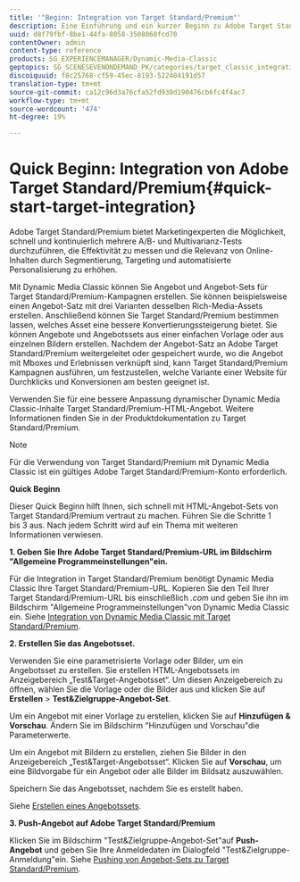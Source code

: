 ```yaml
---
title: '"Beginn: Integration von Target Standard/Premium"'
description: Eine Einführung und ein kurzer Beginn zu Adobe Target Standard/Premium, mit dem Sie sich schnell mit den Integrationstechniken von Target Standard/Premium vertraut machen können.
uuid: d8f79fbf-8be1-44fa-8058-3508060fcd70
contentOwner: admin
content-type: reference
products: SG_EXPERIENCEMANAGER/Dynamic-Media-Classic
geptopics: SG_SCENESEVENONDEMAND_PK/categories/target_classic_integration
discoiquuid: f8c25768-cf59-45ec-8193-522404191d57
translation-type: tm+mt
source-git-commit: ca12c96d3a76cfa52fd930d190476cb6fc4f4ac7
workflow-type: tm+mt
source-wordcount: '474'
ht-degree: 19%

---
```



# Quick Beginn: Integration von Adobe Target Standard/Premium{#quick-start-target-integration}

Adobe Target Standard/Premium bietet Marketingexperten die Möglichkeit, schnell und kontinuierlich mehrere A/B- und Multivarianz-Tests durchzuführen, die Effektivität zu messen und die Relevanz von Online-Inhalten durch Segmentierung, Targeting und automatisierte Personalisierung zu erhöhen.

Mit Dynamic Media Classic können Sie Angebot und Angebot-Sets für Target Standard/Premium-Kampagnen erstellen. Sie können beispielsweise einen Angebot-Satz mit drei Varianten desselben Rich-Media-Assets erstellen. Anschließend können Sie Target Standard/Premium bestimmen lassen, welches Asset eine bessere Konvertierungssteigerung bietet. Sie können Angebote und Angebotssets aus einer einfachen Vorlage oder aus einzelnen Bildern erstellen. Nachdem der Angebot-Satz an Adobe Target Standard/Premium weitergeleitet oder gespeichert wurde, wo die Angebot mit Mboxes und Erlebnissen verknüpft sind, kann Target Standard/Premium Kampagnen ausführen, um festzustellen, welche Variante einer Website für Durchklicks und Konversionen am besten geeignet ist.

Verwenden Sie für eine bessere Anpassung dynamischer Dynamic Media Classic-Inhalte Target Standard/Premium-HTML-Angebot. Weitere Informationen finden Sie in der Produktdokumentation zu Target Standard/Premium.

>[!NOTE]
>
>Für die Verwendung von Target Standard/Premium mit Dynamic Media Classic ist ein gültiges Adobe Target Standard/Premium-Konto erforderlich.

**Quick Beginn**

Dieser Quick Beginn hilft Ihnen, sich schnell mit HTML-Angebot-Sets von Target Standard/Premium vertraut zu machen. Führen Sie die Schritte 1 bis 3 aus. Nach jedem Schritt wird auf ein Thema mit weiteren Informationen verwiesen.

**1. Geben Sie Ihre Adobe Target Standard/Premium-URL im Bildschirm &quot;Allgemeine Programmeinstellungen&quot;ein.**

Für die Integration in Target Standard/Premium benötigt Dynamic Media Classic Ihre Target Standard/Premium-URL. Kopieren Sie den Teil Ihrer Target Standard/Premium-URL bis einschließlich *.com* und geben Sie ihn im Bildschirm &quot;Allgemeine Programmeinstellungen&quot;von Dynamic Media Classic ein. Siehe [Integration von Dynamic Media Classic mit Target Standard/Premium](integrating-dmc-with-target.md#integrating-dmc-with-target).

**2. Erstellen Sie das Angebotsset.**

Verwenden Sie eine parametrisierte Vorlage oder Bilder, um ein Angebotsset zu erstellen. Sie erstellen HTML-Angebotssets im Anzeigebereich „Test&amp;Target-Angebotsset“. Um diesen Anzeigebereich zu öffnen, wählen Sie die Vorlage oder die Bilder aus und klicken Sie auf **Erstellen** > **Test&amp;Zielgruppe-Angebot-Set**.

Um ein Angebot mit einer Vorlage zu erstellen, klicken Sie auf **Hinzufügen &amp; Vorschau**. Ändern Sie im Bildschirm &quot;Hinzufügen und Vorschau&quot;die Parameterwerte.

Um ein Angebot mit Bildern zu erstellen, ziehen Sie Bilder in den Anzeigebereich „Test&amp;Target-Angebotsset“. Klicken Sie auf **Vorschau**, um eine Bildvorgabe für ein Angebot oder alle Bilder im Bildsatz auszuwählen.

Speichern Sie das Angebotsset, nachdem Sie es erstellt haben. 

Siehe [Erstellen eines Angebotssets](creating-offer-set.md#creating_an_offer_set).

**3. Push-Angebot auf Adobe Target Standard/Premium**

Klicken Sie im Bildschirm &quot;Test&amp;Zielgruppe-Angebot-Set&quot;auf **Push-Angebot** und geben Sie Ihre Anmeldedaten im Dialogfeld &quot;Test&amp;Zielgruppe-Anmeldung&quot;ein. Siehe [Pushing von Angebot-Sets zu Target Standard/Premium](pushing-offer-sets-target.md#pushing_offer_sets_to_target).
